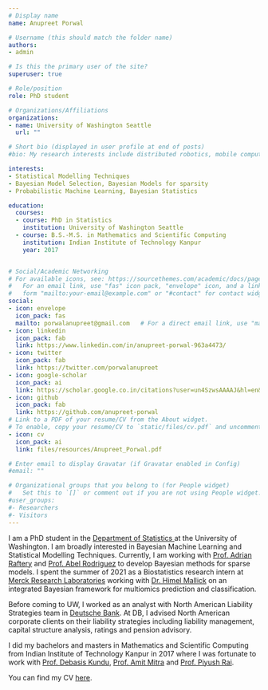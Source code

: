 ```yaml
---
# Display name
name: Anupreet Porwal

# Username (this should match the folder name)
authors:
- admin

# Is this the primary user of the site?
superuser: true

# Role/position
role: PhD student

# Organizations/Affiliations
organizations:
- name: University of Washington Seattle
  url: ""

# Short bio (displayed in user profile at end of posts)
#bio: My research interests include distributed robotics, mobile computing and programmable matter.

interests:
- Statistical Modelling Techniques
- Bayesian Model Selection, Bayesian Models for sparsity
- Probabilistic Machine Learning, Bayesian Statistics

education:
  courses:
  - course: PhD in Statistics
    institution: University of Washington Seattle
  - course: B.S.-M.S. in Mathematics and Scientific Computing
    institution: Indian Institute of Technology Kanpur
    year: 2017


# Social/Academic Networking
# For available icons, see: https://sourcethemes.com/academic/docs/page-builder/#icons
#   For an email link, use "fas" icon pack, "envelope" icon, and a link in the
#   form "mailto:your-email@example.com" or "#contact" for contact widget.
social:
- icon: envelope
  icon_pack: fas
  mailto: porwalanupreet@gmail.com   # For a direct email link, use "mailto:test@example.org".
- icon: linkedin
  icon_pack: fab
  link: https://www.linkedin.com/in/anupreet-porwal-963a4473/
- icon: twitter
  icon_pack: fab
  link: https://twitter.com/porwalanupreet
- icon: google-scholar
  icon_pack: ai
  link: https://scholar.google.co.in/citations?user=un4SzwsAAAAJ&hl=en&oi=ao
- icon: github
  icon_pack: fab
  link: https://github.com/anupreet-porwal
# Link to a PDF of your resume/CV from the About widget.
# To enable, copy your resume/CV to `static/files/cv.pdf` and uncomment the lines below.
- icon: cv
  icon_pack: ai
  link: files/resources/Anupreet_Porwal.pdf

# Enter email to display Gravatar (if Gravatar enabled in Config)
#email: ""

# Organizational groups that you belong to (for People widget)
#   Set this to `[]` or comment out if you are not using People widget.
#user_groups:
#- Researchers
#- Visitors
---
```


I am a PhD student in the <a href="https://www.stat.washington.edu/" target="_blank" > Department of Statistics </a> at the University of Washington. I am broadly interested in Bayesian Machine Learning and Statistical Modelling Techniques. Currently, I am working with [Prof. Adrian Raftery](https://www.stat.washington.edu/people/raftery/) and [Prof. Abel Rodriguez](https://sites.stat.washington.edu/people/abelrod/Home.html) to develop Bayesian methods for sparse models. I spent the summer of 2021 as a Biostatistics research intern at [Merck Research Laboratories](https://www.merck.com/) working with [Dr. Himel Mallick](http://www.himelmallick.org/) on an integrated Bayesian framework for multiomics prediction and classification. 

Before coming to UW, I worked as an analyst with North American Liability Strategies team in [Deutsche Bank](https://deutschebank.co.in/). At DB, I advised North American corporate clients on their liability strategies including liability management, capital structure analysis, ratings and pension advisory.

I did my bachelors and masters in Mathematics and Scientific Computing from Indian Institute of Technology Kanpur in 2017 where I was fortunate to work with [Prof. Debasis Kundu](http://home.iitk.ac.in/~kundu/kundu.html), [Prof. Amit Mitra](http://home.iitk.ac.in/~amitra/) and [Prof. Piyush Rai](https://www.cse.iitk.ac.in/users/piyush/). 

You can find my CV [here](files/resources/Anupreet_Porwal.pdf).

